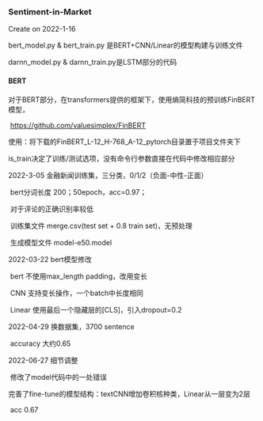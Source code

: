 ### Sentiment-in-Market
Create on 2022-1-16

bert_model.py & bert_train.py 是BERT+CNN/Linear的模型构建与训练文件

darnn_model.py & darnn_train.py是LSTM部分的代码

#### BERT

对于BERT部分，在transformers提供的框架下，使用熵简科技的预训练FinBERT模型，

​	https://github.com/valuesimplex/FinBERT

​	使用：将下载的FinBERT_L-12_H-768_A-12_pytorch目录置于项目文件夹下

​				is_train决定了训练/测试选项，没有命令行参数直接在代码中修改相应部分

2022-3-05 金融新闻训练集，三分类，0/1/2（负面-中性-正面）

​					bert分词长度 200；50epoch，acc=0.97；

​					对于评论的正确识别率较低				

​	训练集文件 merge.csv(test set + 0.8 train set)，无预处理	   

​	生成模型文件 model-e50.model

2022-03-22 bert模型修改

​	bert 不使用max_length padding，改用变长

​	CNN 支持变长操作，一个batch中长度相同

​	Linear 使用最后一个隐藏层的[CLS]，引入dropout=0.2

2022-04-29 换数据集，3700 sentence

​	accuracy 大约0.65

2022-06-27 细节调整

​	修改了model代码中的一处错误

​	完善了fine-tune的模型结构：textCNN增加卷积核种类，Linear从一层变为2层

​	acc 0.67
